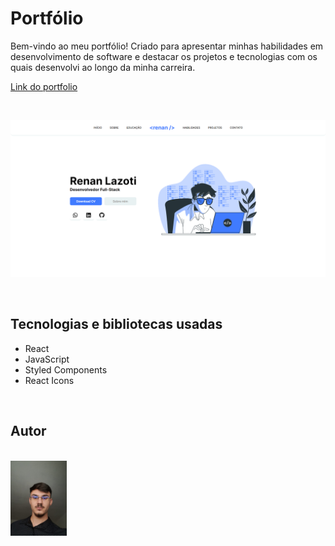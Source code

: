 # Portfólio

Bem-vindo ao meu portfólio! Criado para apresentar minhas habilidades em desenvolvimento de software e destacar os projetos e tecnologias com os quais desenvolvi ao longo da minha carreira.

[Link do portfolio](https://renansportfolio.vercel.app/)

<br>

![Imagem do portfólio](src/assets/portfolio.png)

<br>

## Tecnologias e bibliotecas usadas

- React
- JavaScript
- Styled Components
- React Icons
<br>

## Autor

<br>

<img src="./src/assets/personalPhoto.jpeg" width="90px;" />